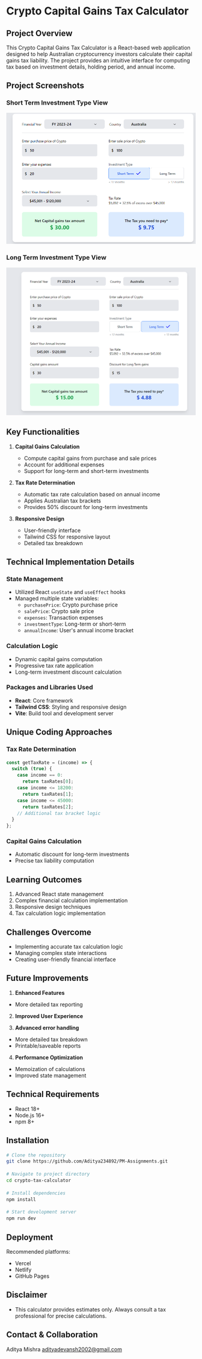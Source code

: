 # Crypto Capital Gains Tax Calculator

## Project Overview

This Crypto Capital Gains Tax Calculator is a React-based web application designed to help Australian cryptocurrency investors calculate their capital gains tax liability. The project provides an intuitive interface for computing tax based on investment details, holding period, and annual income.

## Project Screenshots

### Short Term Investment Type View
![Short Term Investment Type View](./screenshots/shortTerm.png)

### Long Term Investment Type View
![Long Term Investment Type View](./screenshots/longTerm.png)

## Key Functionalities

1. **Capital Gains Calculation**    
   - Compute capital gains from purchase and sale prices
   - Account for additional expenses
   - Support for long-term and short-term investments


2. **Tax Rate Determination**
   - Automatic tax rate calculation based on annual income
   - Applies Australian tax brackets
   - Provides 50% discount for long-term investments


3. **Responsive Design**
   - User-friendly interface
   - Tailwind CSS for responsive layout
   - Detailed tax breakdown



## Technical Implementation Details

### State Management
- Utilized React `useState` and `useEffect` hooks
- Managed multiple state variables:
    - `purchasePrice`: Crypto purchase price
    - `salePrice`: Crypto sale price
    - `expenses`: Transaction expenses
    - `investmentType`: Long-term or short-term
    - `annualIncome`: User's annual income bracket



### Calculation Logic
- Dynamic capital gains computation
- Progressive tax rate application
- Long-term investment discount calculation

### Packages and Libraries Used
- **React**: Core framework
- **Tailwind CSS**: Styling and responsive design
- **Vite**: Build tool and development server

## Unique Coding Approaches

### Tax Rate Determination
```javascript
const getTaxRate = (income) => {
  switch (true) {
    case income == 0:
      return taxRates[0];
    case income <= 18200:
      return taxRates[1];
    case income <= 45000:
      return taxRates[2];
    // Additional tax bracket logic
  }
};
```

### Capital Gains Calculation
- Automatic discount for long-term investments
- Precise tax liability computation

## Learning Outcomes

1. Advanced React state management
2. Complex financial calculation implementation
3. Responsive design techniques
4. Tax calculation logic implementation

## Challenges Overcome

- Implementing accurate tax calculation logic
- Managing complex state interactions
- Creating user-friendly financial interface

## Future Improvements

1. **Enhanced Features**
- More detailed tax reporting

2. **Improved User Experience**

3. **Advanced error handling**
- More detailed tax breakdown
- Printable/saveable reports

4. **Performance Optimization**
- Memoization of calculations
- Improved state management


## Technical Requirements

- React 18+
- Node.js 16+
- npm 8+

## Installation
```bash 
# Clone the repository
git clone https://github.com/Aditya234892/PM-Assignments.git

# Navigate to project directory
cd crypto-tax-calculator

# Install dependencies
npm install

# Start development server
npm run dev
```

## Deployment

Recommended platforms:
- Vercel
- Netlify
- GitHub Pages

## Disclaimer
- This calculator provides estimates only. Always consult a tax professional for precise calculations.

## Contact & Collaboration
Aditya Mishra
adityadevansh2002@gmail.com
